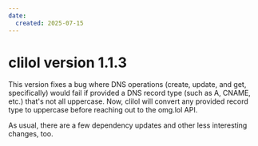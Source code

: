 ```yaml
---
date:
  created: 2025-07-15
---
```

# clilol version 1.1.3

This version fixes a bug where DNS operations (create, update, and get, specifically) would fail if provided a DNS record type (such as A, CNAME, etc.) that's not all uppercase. Now, clilol will convert any provided record type to uppercase before reaching out to the omg.lol API.

As usual, there are a few dependency updates and other less interesting changes, too.
